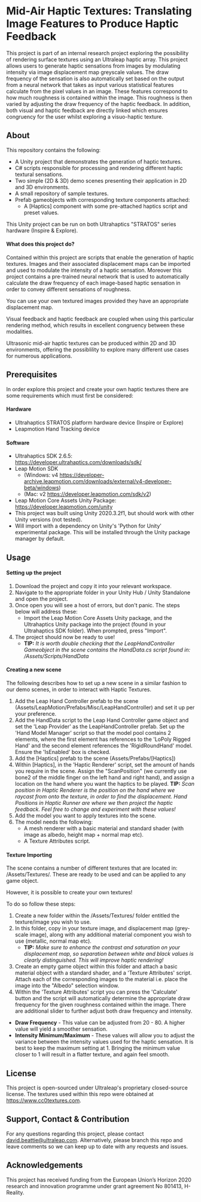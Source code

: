 # Mid-Air Haptic Textures: Translating Image Features to Produce Haptic Feedback
This project is part of an internal research project exploring the possibility of rendering surface textures using an Ultraleap haptic array. This project allows users to generate haptic sensations from images by modulating intensity via image displacement map greyscale values. The draw frequency of the sensation is also automatically set based on the output from a neural network that takes as input various statistical features calculate from the pixel values in an image. These features correspond to how much roughness is contained within the image. This roughness is then varied by adjusting the draw frequency of the haptic feedback. In addition, both visual and haptic feedback are directly linked which ensures congruency for the user whilst exploring a visuo-haptic texture.

## About
This repository contains the following:

* A Unity project that demonstrates the generation of haptic textures.
* C# scripts responsible for processing and rendering different haptic textural sensations.
* Two simple (2D & 3D) demo scenes presenting their application in 2D and 3D environments.
* A small repository of sample textures.
* Prefab gameobjects with corresponding texture components attached: 
	- A [Haptics] component with some pre-attached haptics script and preset values. 

This Unity project can be run on both Ultrahaptics "STRATOS" series hardware (Inspire & Explore).

#### What does this project do?
Contained within this project are scripts that enable the generation of haptic textures. Images and their associated displacement maps can be imported and used to modulate the intensity of a haptic sensation. Moreover this project contains a pre-trained neural network that is used to automatically calculate the draw frequency of each image-based haptic sensation in order to convey different sensations of roughness.

You can use your own textured images provided they have an appropriate displacement map.

Visual feedback and haptic feedback are coupled when using this particular rendering method, which results in excellent congruency between these modalities.

Ultrasonic mid-air haptic textures can be produced within 2D and 3D environments, offering the possiblility to explore many different use cases for numerous applications. 

## Prerequisites
In order explore this project and create your own haptic textures there are some requirements which must first be considered:

#### Hardware

* Ultrahaptics STRATOS platform hardware device (Inspire or Explore)
* Leapmotion Hand Tracking device

#### Software
* Ultrahaptics SDK 2.6.5: https://developer.ultrahaptics.com/downloads/sdk/
* Leap Motion SDK
	- (Windows: v4 https://developer-archive.leapmotion.com/downloads/external/v4-developer-beta/windows)
 	- (Mac: v2 https://developer.leapmotion.com/sdk/v2)
* Leap Motion Core Assets Unity Package: https://developer.leapmotion.com/unity
* This project was built using Unity 2020.3.2f1, but should work with other Unity versions (not tested).
* Will import with a dependency on Unity's 'Python for Unity' experimental package. This will be installed through the Unity package manager by default. 

## Usage

#### Setting up the project
1. Download the project and copy it into your relevant workspace. 
2. Navigate to the appropriate folder in your Unity Hub / Unity Standalone and open the project.
3. Once open you will see a host of errors, but don't panic. The steps below will address these:
	- Import the Leap Motion Core Assets Unity package, and the Ultrahaptics Unity package into the project (found in your Ultrahaptics SDK folder). When prompted, press "Import".
4. The project should now be ready to use!
	- **TIP:** *It is worth double checking that the LeapHandController Gameobject in the scene contains the HandData.cs script found in: /Assets/Scripts/HandData*

#### Creating a new scene
The following describes how to set up a new scene in a similar fashion to our demo scenes, in order to interact with Haptic Textures.

1. Add the Leap Hand Controller prefab to the scene (Assets/LeapMotion/Prefabs/Misc/LeapHandController) and set it up per your preference.
2. Add the HandData script to the Leap Hand Controller game object and set the 'Leap Provider' as the LeapHandController prefab. Set up the 'Hand Model Manager' script so that the model pool contains 2 elements, where the first element has references to the 'LoPoly Rigged Hand' and the second element references the 'RigidRoundHand' model. Ensure the 'IsEnabled' box is checked.
3. Add the [Haptics] prefab to the scene (Assets/Prefabs/[Haptics])
4. Within [Haptics], in the 'Haptic Renderer' script, set the amount of hands you require in the scene. Assign the "ScanPosition" (we currently use bone2 of the middle finger on the left hand and right hand), and assign a location on the hand where you want the haptics to be played.
	**TIP:** *Scan position in Haptic Renderer is the position on the hand where we raycast from onto the texture, in order to find the displacement. Hand Positions in Haptic Runner are where we then project the haptic feedback. Feel free to change and experiment with these values!*
6. Add the model you want to apply textures into the scene. 
7. The model needs the following:
     - A mesh renderer with a basic material and standard shader (with image as albedo, height map + normal map etc).
     - A Texture Attributes script.

#### Texture Importing
The scene contains a number of different textures that are located in: /Assets/Textures/. These are ready to be used and can be applied to any game object. 

However, it is possible to create your own textures!

To do so follow these steps:

1. Create a new folder within the /Assets/Textures/ folder entitled the texture/image you wish to use.
2. In this folder, copy in your texture image, and displacement map (grey-scale image), along with any additional material component you wish to use (metallic, normal map etc).
	- **TIP:** *Make sure to enhance the contrast and saturation on your displacement map, so separation between white and black values is clearly distinguished. This will improve haptic rendering!*
4. Create an empty game object within this folder and attach a basic material object with a standard shader, and a 'Texture Attributes' script. Attach each of the corresponding images to the material i.e. place the image into the "Albedo" selection window.
5. Within the 'Texture Attributes' script you can press the 'Calculate' button and the script will automatically determine the appropriate draw frequency for the given roughness contained within the image. There are additional slider to further adjust both draw frequency and intensity.

* **Draw Frequency** - This value can be adjusted from 20 - 80. A higher value will yield a smoother sensation.
* **Intensity Minimum/Maximum** - These values will allow you to adjust the variance between the intensity values used for the haptic sensation. It is best to keep the maximum setting at 1. Bringing the minimum value closer to 1 will result in a flatter texture, and again feel smooth.

## License
This project is open-sourced under Ultraleap's proprietary closed-source license. The textures used within this repo were obtained at https://www.cc0textures.com.

## Support, Contact & Contribution
For any questions regarding this project, please contact david.beattie@ultraleap.com. Alternatively, please branch this repo and leave comments so we can keep up to date with any requests and issues.

## Acknowledgements
This project has received funding from the European Union’s Horizon 2020 research and innovation programme under grant agreement No 801413, H-Reality.